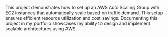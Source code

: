 This project demonstrates how to set up an AWS Auto Scaling Group with EC2 instances that automatically scale based on traffic demand. This setup ensures efficient resource utilization and cost savings. Documenting this project in my portfolio showcases my ability to design and implement scalable architectures using AWS.
